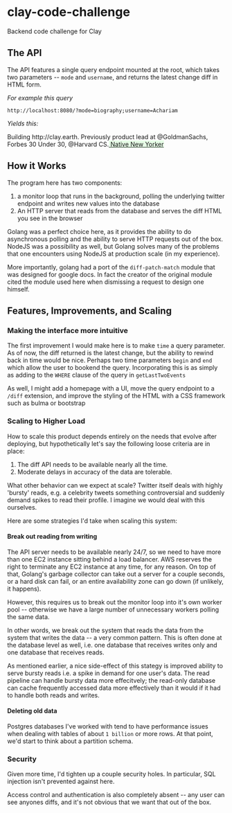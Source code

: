 # clay-code-challenge
Backend code challenge for Clay

## The API 

The API features a single query endpoint mounted at the root, which takes two parameters -- `mode` and `username`, and returns the latest change diff in HTML form. 

_For example this query_

`http://localhost:8080/?mode=biography;username=Achariam`

_Yields this:_

<body><span>Building http://clay.earth. Previously product lead at @GoldmanSachs, Forbes 30 Under 30, @Harvard CS.</span><ins style="background:#e6ffe6;"> Native New Yorker</ins></body>

## How it Works

The program here has two components:

1. a monitor loop that runs in the background, polling the underlying twitter endpoint and writes new values into the database
2. An HTTP server that reads from the database and serves the diff HTML you see in the browser

Golang was a perfect choice here, as it provides the ability to do asynchronous polling and the ability to serve HTTP requests out of the box. NodeJS was a possibility as well, but Golang solves many of the problems that one encounters using NodeJS at production scale (in my experience).

More importantly, golang had a port of the `diff-patch-match` module that was designed for google docs. In fact the creator of the original module cited the module used here when dismissing a request to design one himself.

## Features, Improvements, and Scaling

### Making the interface more intuitive
The first improvement I would make here is to make `time` a query parameter. As of now, the diff returned is the latest change, but the ability to rewind back in time would be nice. Perhaps two time parameters `begin` and `end` which allow the user to bookend the query. Incorporating this is as simply as adding to the `WHERE` clause of the query in `getLastTwoEvents`

As well, I might add a homepage with a UI, move the query endpoint to a `/diff` extension, and improve the styling of the HTML with a CSS framework such as bulma or bootstrap

### Scaling to Higher Load

How to scale this product depends entirely on the needs that evolve after deploying, but hypothetically let's say the following loose criteria are in place:

1. The diff API needs to be available nearly all the time.
2. Moderate delays in accuracy of the data are tolerable.

What other behavior can we expect at scale? Twitter itself deals with highly 'bursty' reads, e.g. a celebrity tweets something controversial and suddenly demand spikes to read their profile. I imagine we would deal with this ourselves. 

Here are some strategies I'd take when scaling this system:

#### Break out reading from writing

The API server needs to be available nearly 24/7, so we need to have more than one EC2 instance sitting behind a load balancer. AWS reserves the right to terminate any EC2 instance at any time, for any reason. On top of that, Golang's garbage collector can take out a server for a couple seconds, or a hard disk can fail, or an entire availability zone can go down (if unlikely, it happens).

However, this requires us to break out the monitor loop into it's own worker pool -- otherwise we have a large number of unnecessary workers polling the same data.

In other words, we break out the system that reads the data from the system that writes the data -- a very common pattern. This is often done at the database level as well, i.e. one database that receives writes only and one database that receives reads. 

As mentioned earlier, a nice side-effect of this stategy is improved ability to serve bursty reads i.e. a spike in demand for one user's data. The read pipeline can handle bursty data more effecitvely; the read-only database can cache frequently accessed data more effectively than it would if it had to handle both reads and writes.

#### Deleting old data

Postgres databases I've worked with tend to have performance issues when dealing with tables of about `1 billion` or more rows. At that point, we'd start to think about a partition schema. 

### Security

Given more time, I'd tighten up a couple security holes. In particular, SQL injection isn't prevented against here.

Access control and authentication is also completely absent -- any user can see anyones diffs, and it's not obvious that we want that out of the box. 
